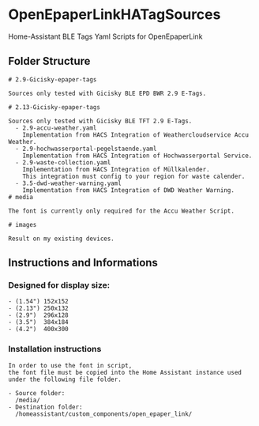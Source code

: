 # OpenEpaperLinkHATagSources
Home-Assistant BLE Tags Yaml Scripts for OpenEpaperLink

## Folder Structure

    # 2.9-Gicisky-epaper-tags

    Sources only tested with Gicisky BLE EPD BWR 2.9 E-Tags.

    # 2.13-Gicisky-epaper-tags

    Sources only tested with Gicisky BLE TFT 2.9 E-Tags.
      - 2.9-accu-weather.yaml
        Implementation from HACS Integration of Weathercloudservice Accu Weather.
      - 2.9-hochwasserportal-pegelstaende.yaml
        Implementation from HACS Integration of Hochwasserportal Service.
      - 2.9-waste-collection.yaml
        Implementation from HACS Integration of Müllkalender.
        This integration must config to your region for waste calender.  
      - 3.5-dwd-weather-warning.yaml
        Implementation from HACS Integration of DWD Weather Warning.
    # media

    The font is currently only required for the Accu Weather Script.

    # images

    Result on my existing devices.

## Instructions and Informations

### Designed for display size:
    - (1.54") 152x152 
    - (2.13") 250x132 
    - (2.9")  296x128
    - (3.5")  384x184
    - (4.2")  400x300
### Installation instructions

    In order to use the font in script, 
    the font file must be copied into the Home Assistant instance used under the following file folder.

    - Source folder: 
      /media/
    - Destination folder: 
      /homeassistant/custom_components/open_epaper_link/
